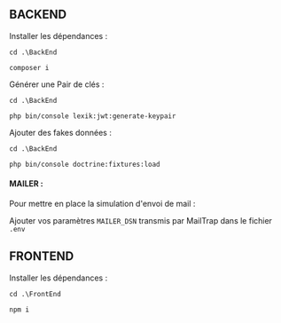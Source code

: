 ## BACKEND
Installer les dépendances :

`cd .\BackEnd`

`composer i`

Générer une Pair de clés : 

`cd .\BackEnd`

`php bin/console lexik:jwt:generate-keypair`


Ajouter des fakes données : 

`cd .\BackEnd`

`php bin/console doctrine:fixtures:load`


#### MAILER : 
Pour mettre en place la simulation d'envoi de mail : 

Ajouter vos paramètres `MAILER_DSN` transmis par MailTrap dans le fichier `.env`

## FRONTEND
Installer les dépendances :

`cd .\FrontEnd`

`npm i`
